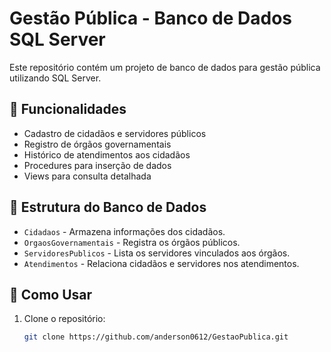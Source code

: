 # Gestão Pública - Banco de Dados SQL Server

Este repositório contém um projeto de banco de dados para gestão pública utilizando SQL Server.

## 📌 Funcionalidades

- Cadastro de cidadãos e servidores públicos
- Registro de órgãos governamentais
- Histórico de atendimentos aos cidadãos
- Procedures para inserção de dados
- Views para consulta detalhada

## 📂 Estrutura do Banco de Dados

- `Cidadaos` - Armazena informações dos cidadãos.
- `OrgaosGovernamentais` - Registra os órgãos públicos.
- `ServidoresPublicos` - Lista os servidores vinculados aos órgãos.
- `Atendimentos` - Relaciona cidadãos e servidores nos atendimentos.

## 🚀 Como Usar

1. Clone o repositório:
   ```sh
   git clone https://github.com/anderson0612/GestaoPublica.git

